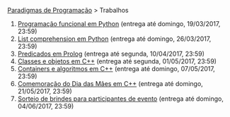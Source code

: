 [Paradigmas de Programação](https://github.com/AndreaInfUFSM/elc117-2017a) > Trabalhos


 1. [Programação funcional em Python](t1) (entrega até domingo, 19/03/2017, 23:59)
 2. [List comprehension em Python](t2) (entrega até domingo, 26/03/2017, 23:59)
 3. [Predicados em Prolog](t3) (entrega até segunda, 10/04/2017, 23:59)
 4. [Classes e objetos em C++](t4) (entrega até segunda, 01/05/2017, 23:59)
 5. [Containers e algoritmos em C++](t5) (entrega até domingo, 07/05/2017, 23:59)
 6. [Comemoração do Dia das Mães em C++](t6) (entrega até domingo, 21/05/2017, 23:59)
 7. [Sorteio de brindes para participantes de evento](t7) (entrega até domingo, 04/06/2017, 23:59)
